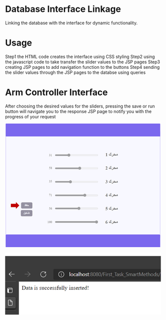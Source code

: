 # Database Interface Linkage
Linking the database with the interface for dynamic functionality.

# Usage
Step1 the HTML code creates the interface using CSS styling 
Step2 using the javascript code to take transfer the slider values to the JSP pages
Step3 creating JSP pages to add navigation function to the buttons
Step4 sending the slider values through the JSP pages to the databse using queries 

# Arm Controller Interface 
After choosing the desired values for the sliders, pressing the save or run button will navigate you to the response JSP page to notify you with the progress of your request

![save](save.png)

![response](response.png)

